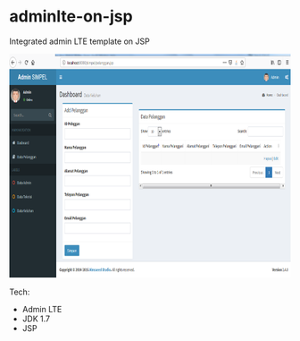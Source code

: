 # adminlte-on-jsp
Integrated admin LTE template on JSP

<p align="center"><img height="400px" src="https://github.com/perdianto27/adminlte-on-jsp/blob/master/sc.png"></p>

Tech:
- Admin LTE
- JDK 1.7
- JSP
